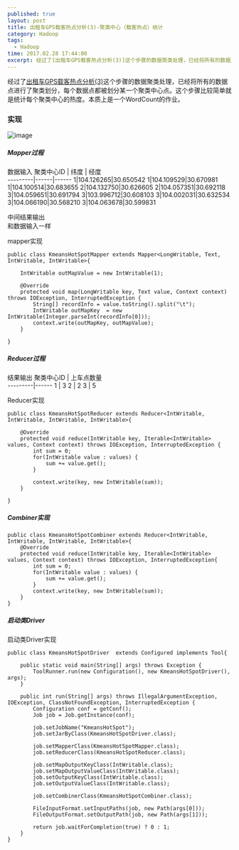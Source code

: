 ```yaml
---
published: true
layout: post
title: 出租车GPS载客热点分析(3)-聚类中心（载客热点）统计
category: Hadoop
tags: 
  - Hadoop
time: 2017.02.28 17:44:00
excerpt: 经过了[出租车GPS载客热点分析(3)]这个步骤的数据聚类处理，已经将所有的数据点进行了聚类划分，每个数据点都被划分某一个聚类中心点。这个步骤比较简单就是统计每个聚类中心的热度。本质上是一个WordCount的作业。
---
```


经过了[出租车GPS载客热点分析(3)](http://mazhiyu.info/hadoop/2017/02/28/%E5%87%BA%E7%A7%9F%E8%BD%A6GPS%E8%BD%BD%E5%AE%A2%E7%83%AD%E7%82%B9%E5%88%86%E6%9E%90(2)-%E6%95%B0%E6%8D%AE%E7%82%B9Kmeans%E8%81%9A%E7%B1%BB)这个步骤的数据聚类处理，已经将所有的数据点进行了聚类划分，每个数据点都被划分某一个聚类中心点。这个步骤比较简单就是统计每个聚类中心的热度。本质上是一个WordCount的作业。

### 实现

![image](http://od4ghyr10.bkt.clouddn.com/Fetcer%E6%8B%89%E5%8F%96%E6%95%B0%E6%8D%AE%E6%B5%81%E7%A8%8B.png)

##### Mapper过程
数据输入
聚类中心ID | 纬度 | 经度  
---------|------|------
1|104.126265|30.650542
1|104.109529|30.670981
1|104.100514|30.683655
2|104.132750|30.626605
2|104.057351|30.692118
3|104.059651|30.691794
3|103.996712|30.608103
3|104.002031|30.632534
3|104.066190|30.568210
3|104.063678|30.599831


中间结果输出  
和数据输入一样

mapper实现
```
public class KmeansHotSpotMapper extends Mapper<LongWritable, Text, IntWritable, IntWritable>{
    
    IntWritable outMapValue = new IntWritable(1);
    
    @Override
    protected void map(LongWritable key, Text value, Context context) throws IOException, InterruptedException {
        String[] recordInfo = value.toString().split("\t");
        IntWritable outMapKey  = new  IntWritable(Integer.parseInt(recordInfo[0]));
        context.write(outMapKey, outMapValue);
    }
    
}
```
##### Reducer过程
结果输出
聚类中心ID | 上车点数量  
---------|------
1 | 3
2 | 2
3 | 5

Reducer实现
```
public class KmeansHotSpotReducer extends Reducer<IntWritable, IntWritable, IntWritable, IntWritable>{
    
    @Override
    protected void reduce(IntWritable key, Iterable<IntWritable> values, Context context) throws IOException, InterruptedException {
        int sum = 0;
        for(IntWritable value : values) {
            sum += value.get();
        }
        
        context.write(key, new IntWritable(sum));
    }
    
}
```


##### Combiner实现
```
public class KmeansHotSpotCombiner extends Reducer<IntWritable, IntWritable, IntWritable, IntWritable>{
    @Override
    protected void reduce(IntWritable key, Iterable<IntWritable> values, Context context) throws IOException, InterruptedException{
        int sum = 0;
        for(IntWritable value : values) {
            sum += value.get();
        }
        context.write(key, new IntWritable(sum));
    }
}

```

##### 启动类Driver
启动类Driver实现
```
public class KmeansHotSpotDriver  extends Configured implements Tool{
    
    public static void main(String[] args) throws Exception {
        ToolRunner.run(new Configuration(), new KmeansHotSpotDriver(), args);
    }
    
    public int run(String[] args) throws IllegalArgumentException, IOException, ClassNotFoundException, InterruptedException {
        Configuration conf = getConf();
        Job job = Job.getInstance(conf);
        
        job.setJobName("KmeansHotSpot");
        job.setJarByClass(KmeansHotSpotDriver.class);
        
        job.setMapperClass(KmeansHotSpotMapper.class);
        job.setReducerClass(KmeansHotSpotReducer.class);
        
        job.setMapOutputKeyClass(IntWritable.class);
        job.setMapOutputValueClass(IntWritable.class);
        job.setOutputKeyClass(IntWritable.class);
        job.setOutputValueClass(IntWritable.class);
        
        job.setCombinerClass(KmeansHotSpotCombiner.class);
        
        FileInputFormat.setInputPaths(job, new Path(args[0]));
        FileOutputFormat.setOutputPath(job, new Path(args[1]));
        
        return job.waitForCompletion(true) ? 0 : 1;
    }
}

```